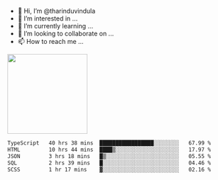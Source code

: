 - 👋 Hi, I’m @tharinduvindula
- 👀 I’m interested in ...
- 🌱 I’m currently learning ...
- 💞️ I’m looking to collaborate on ...
- 📫 How to reach me ...

<!---
tharinduvindula/tharinduvindula is a ✨ special ✨ repository because its `README.md` (this file) appears on your GitHub profile.
You can click the Preview link to take a look at your changes.
--->

<img height="180em" src="https://github-readme-stats.vercel.app/api?username=tharinduvindula&show_icons=true&hide_border=false&&count_private=true&include_all_commits=true" />


<!--START_SECTION:waka-->

```txt
TypeScript   40 hrs 38 mins  █████████████████░░░░░░░░   67.99 %
HTML         10 hrs 44 mins  ████▒░░░░░░░░░░░░░░░░░░░░   17.97 %
JSON         3 hrs 18 mins   █▒░░░░░░░░░░░░░░░░░░░░░░░   05.55 %
SQL          2 hrs 39 mins   █░░░░░░░░░░░░░░░░░░░░░░░░   04.46 %
SCSS         1 hr 17 mins    ▓░░░░░░░░░░░░░░░░░░░░░░░░   02.16 %
```

<!--END_SECTION:waka-->
